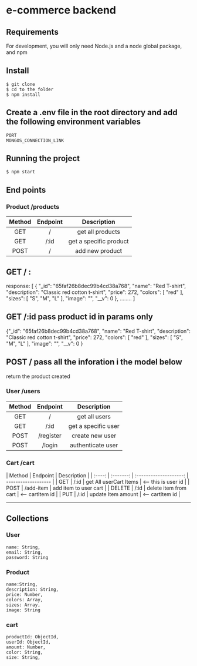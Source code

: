 # e-commerce backend

## Requirements

For development, you will only need Node.js and a node global package, and npm

## Install

    $ git clone
    $ cd to the folder
    $ npm install

## Create a .env file in the root directory and add the following environment variables

    PORT
    MONGOS_CONNECTION_LINK

## Running the project

    $ npm start

## End points

### Product /products

| Method | Endpoint |      Description       |
| :----: | :------: | :--------------------: |
|  GET   |    /     |    get all products    |
|  GET   |   /:id   | get a specific product |
|  POST  |    /     |    add new product     |

## GET / :
response: [
  {
  "_id": "65faf26b8dec99b4cd38a768",
  "name": "Red T-shirt",
  "description": "Classic red cotton t-shirt",
  "price": 272,
  "colors": [
  "red"
  ],
  "sizes": [
  "S",
  "M",
  "L"
  ],
    "image": "",
    "__v": 0
  },
  ........
  ]

 ##   GET /:id pass product id in params only 
{"_id": "65faf26b8dec99b4cd38a768",
  "name": "Red T-shirt",
  "description": "Classic red cotton t-shirt",
  "price": 272,
  "colors": [
    "red"
  ],
  "sizes": [
    "S",
    "M",
    "L"
  ],
  "image": "",
  "__v": 0
}
##  POST / pass all the inforation i the model below
  return the product created
  
### User /users

| Method | Endpoint  |     Description     |
| :----: | :-------: | :-----------------: |
|  GET   |     /     |    get all users    |
|  GET   |   /:id    | get a specific user |
|  POST  | /register |   create new user   |
|  POST  |  /login   |  authenticate user  |

### Cart /cart

| Method | Endpoint  |     Description     |
| :----: | :-------: | :--------------------: | ------------------- |
|  GET   |   /:id    | get All userCart Items | <-- this is user id |
|  POST  | /add-item | add item to user cart  |
| DELETE |   /:id    | delete item from cart  | <-- cartItem id     |
|  PUT   |   /:id    |   update Item amount   | <-- cartItem id     |

---

## Collections

### User

    name: String,
    email: String,
    password: String

### Product

    name:String,
    description: String,
    price: Number,
    colors: Array,
    sizes: Array,
    image: String

### cart

    productId: ObjectId,
    userId: ObjectId,
    amount: Number,
    color: String,
    size: String,

